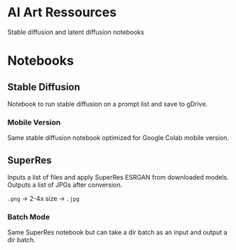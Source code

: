 # AI Art Ressources

Stable diffusion and latent diffusion notebooks

# Notebooks

## Stable Diffusion

Notebook to run stable diffusion on a prompt list and save to gDrive. 

### Mobile Version

Same stable diffusion notebook optimized for Google Colab mobile version. 

## SuperRes

Inputs a list of files and apply SuperRes ESRGAN from downloaded models. Outputs a list of JPGs after conversion.   

`.png` -> 2-4x size -> `.jpg`  

### Batch Mode

Same SuperRes notebook but can take a dir batch as an input and output a dir batch. 